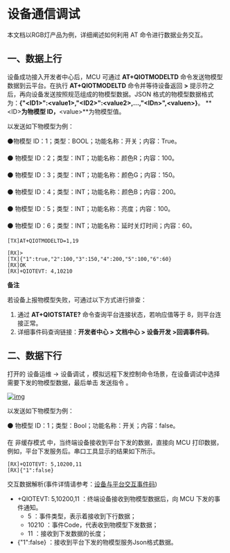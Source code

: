 # 设备通信调试

本文档以RGB灯产品为例，详细阐述如何利用 AT 命令进行数据业务交互。

## 一、数据上行

设备成功接入开发者中心后，MCU 可通过 **AT+QIOTMODELTD** 命令发送物模型数据到云平台。在执行 **AT+QIOTMODELTD** 命令并等待设备返回 **>** 提示符之后，再向设备发送按照规范组成的物模型数据。JSON 格式的物模型数据格式为：**{"\<ID1>":\<value1>,"\<ID2>":\<value2>,…,"\<IDn>",\<valuen>}**。 **\<ID>**为物模型 ID，**\<value>**为物模型值。

以发送如下物模型为例： 

⚫物模型 ID：1；类型：BOOL；功能名称：开关；内容：True。

⚫ 物模型 ID：2；类型：INT；功能名称：颜色R；内容：100。

⚫ 物模型 ID：3；类型：INT；功能名称：颜色G；内容：150。

⚫ 物模型 ID：4；类型：INT；功能名称：颜色B；内容：200。

⚫ 物模型 ID：5；类型：INT；功能名称：亮度；内容：100。

⚫ 物模型 ID：6；类型：INT；功能名称：延时关灯时间；内容：60。

```Plain
[TX]AT+QIOTMODELTD=1,19 

[RX]> 
[TX]{"1":true,"2":100,"3":150,"4":200,"5":100,"6":60} 
[RX]OK 
[RX]+QIOTEVT: 4,10210
```

**备注** 

若设备上报物模型失败，可通过以下方式进行排查： 

1. 通过 **AT+QIOTSTATE?** 命令查询平台连接状态，若响应值等于 8，则平台连接正常。 
2. 详细事件码查询链接：**开发者中心 > 文档中心 > 设备开发 >回调事件码**。

## 二、数据下行

打开的 设备运维 -> 设备调试 ，模拟远程下发控制命令场景，在设备调试中选择需要下发的物模型数据，最后单击 发送指令 。

<a data-fancybox title="img" href="/zh/quickStart/devicedebug01.png" >![img](/zh/quickStart/devicedebug01.png)</a>

以发送如下物模型为例： 

⚫ 物模型 ID：1；类型：Bool；功能名称：开关；内容：false。

在 非缓存模式 中，当终端设备接收到平台下发的数据，直接向 MCU 打印数据，例如，平台下发服务后。串口工具显示的结果如下所示。

```Plain
[RX]+QIOTEVT: 5,10200,11
[RX]{"1":false}
```

交互数据解析(事件详情请参考：[设备与平台交互事件码](https://iot-cloud-docs.quectelcn.com/deviceDevelop/DeviceAccessPlan/cellular/AT/InteractionEvent.html))

- +QIOTEVT: 5,10200,11 ：终端设备接收到物模型数据后，向 MCU 下发的事件通知。
  - 5 ：事件类型，表示着接收到下行数据； 
  - 10210 ：事件Code，代表收到物模型下发数据； 
  - 11 ：接收到下发数据的长度；
- {"1":false} ：接收到平台下发的物模型服务Json格式数据。

